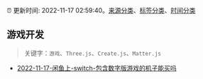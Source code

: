:alarm_clock: 更新时间: 2022-11-17 02:59:40。[来源分类](../README.md)、[标签分类](../TAGS.md)、[时间分类](../TIMELINE.md)

## 游戏开发


> 关键字：`游戏`、`Three.js`、`Create.js`、`Matter.js`



- [2022-11-17-闲鱼上-switch-包含数字版游戏的机子能买吗](https://www.v2ex.com/t/895839) 